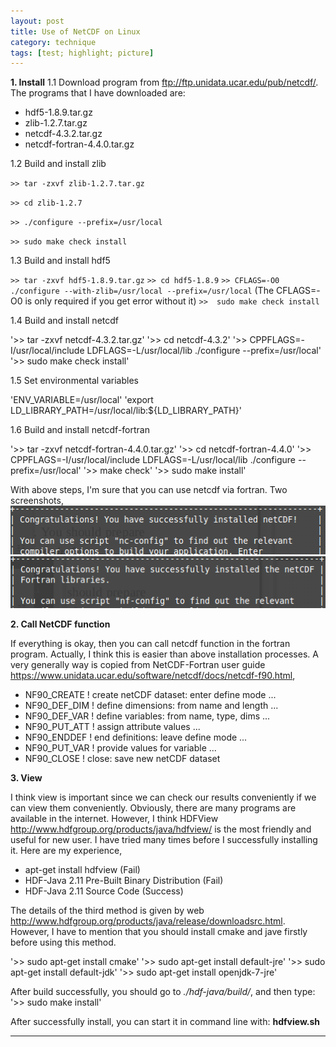 ```yaml
---
layout: post
title: Use of NetCDF on Linux
category: technique
tags: [test; highlight; picture]
---
```


**1. Install**
1.1 Download program from <ftp://ftp.unidata.ucar.edu/pub/netcdf/>.
The programs that I have downloaded are: 

* hdf5-1.8.9.tar.gz
* zlib-1.2.7.tar.gz
* netcdf-4.3.2.tar.gz
* netcdf-fortran-4.4.0.tar.gz

1.2 Build and install zlib

`>> tar -zxvf zlib-1.2.7.tar.gz`

`>> cd zlib-1.2.7`

`>> ./configure --prefix=/usr/local`

`>> sudo make check install`

1.3 Build and install hdf5

`>> tar -zxvf hdf5-1.8.9.tar.gz`
`>> cd hdf5-1.8.9`
`>> CFLAGS=-O0 ./configure --with-zlib=/usr/local --prefix=/usr/local`
(The CFLAGS=-O0 is only required if you get error without it) 
`>>  sudo make check install`

1.4 Build and install netcdf

'>> tar -zxvf netcdf-4.3.2.tar.gz'
'>> cd netcdf-4.3.2'
'>> CPPFLAGS=-I/usr/local/include LDFLAGS=-L/usr/local/lib 
./configure --prefix=/usr/local'
'>> sudo make check install'

1.5 Set environmental variables

'ENV_VARIABLE=/usr/local'
'export LD_LIBRARY_PATH=/usr/local/lib:${LD_LIBRARY_PATH}'

1.6 Build and install netcdf-fortran

'>> tar -zxvf netcdf-fortran-4.4.0.tar.gz'
'>> cd netcdf-fortran-4.4.0'
'>> CPPFLAGS=-I/usr/local/include LDFLAGS=-L/usr/local/lib 
./configure --prefix=/usr/local'
'>> make check'
'>> sudo make install'

With above steps, I'm sure that you can use netcdf via fortran.
Two screenshots,
![Screenshot for netCDF](/images/netcdf.png)
![Screenshot for netCDF-Fortran](/images/netcdf-fortran.png)

**2. Call NetCDF function**

If everything is okay, then you can call netcdf function in the fortran 
program. Actually, I think this is easier than above installation processes.
A very generally way is copied from NetCDF-Fortran user guide 
<https://www.unidata.ucar.edu/software/netcdf/docs/netcdf-f90.html>,

* NF90_CREATE ! create netCDF dataset: enter define mode ...
* NF90_DEF_DIM ! define dimensions: from name and length ...
* NF90_DEF_VAR ! define variables: from name, type, dims ...
* NF90_PUT_ATT ! assign attribute values ...
* NF90_ENDDEF ! end definitions: leave define mode ...
* NF90_PUT_VAR ! provide values for variable ...
* NF90_CLOSE ! close: save new netCDF dataset

**3. View**

I think view is important since we can check our results conveniently 
if we can view them conveniently. Obviously, there are many programs 
are available in the internet. However, I think HDFView 
<http://www.hdfgroup.org/products/java/hdfview/>
is the most friendly and useful for new user. I have tried many times
before I successfully installing it. Here are my experience,

* apt-get install hdfview (Fail)
* HDF-Java 2.11 Pre-Built Binary Distribution (Fail)
* HDF-Java 2.11 Source Code (Success)

The details of the third method is given by web 
<http://www.hdfgroup.org/products/java/release/downloadsrc.html>.
However, I have to mention that you should install cmake and jave 
firstly before using this method.

'>> sudo apt-get install cmake'
'>> sudo apt-get install default-jre'
'>> sudo apt-get install default-jdk'
'>> sudo apt-get install openjdk-7-jre'

After build successfully, you should go to *./hdf-java/build/*,
and then type: 
'>> sudo make install'

After successfully install, you can start it in command 
line with: **hdfview.sh**

---

